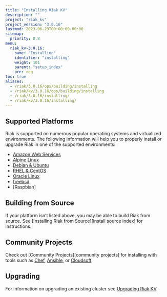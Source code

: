 ```yaml
---
title: "Installing Riak KV"
description: ""
project: "riak_kv"
project_version: "3.0.16"
lastmod: 2023-06-23T00:00:00-00:00
sitemap:
  priority: 0.8
menu:
  riak_kv-3.0.16:
    name: "Installing"
    identifier: "installing"
    weight: 101
    parent: "setup_index"
    pre: cog
toc: true
aliases:
  - /riak/3.0.16/ops/building/installing
  - /riak/kv/3.0.16/ops/building/installing
  - /riak/3.0.16/installing/
  - /riak/kv/3.0.16/installing/
---
```


[install aws]: {{<baseurl>}}riak/kv/3.0.13/setup/installing/amazon-web-services
[install alpine]: {{<baseurl>}}riak/kv/3.0.13/setup/installing/alpine-linux
[install debian & ubuntu]: {{<baseurl>}}riak/kv/3.0.13/setup/installing/debian-ubuntu
[install oracle linux]: {{<baseurl>}}riak/kv/3.0.13/setup/installing/oracle-linux
[install rhel & centos]: {{<baseurl>}}riak/kv/3.0.13/setup/installing/rhel-centos
[install freebsd]: {{<baseurl>}}riak/kv/3.0.13/setup/installing/freebsd
[upgrade index]: {{<baseurl>}}riak/kv/3.0.13/setup/upgrading

## Supported Platforms

Riak is supported on numerous popular operating systems and virtualized
environments. The following information will help you to
properly install or upgrade Riak in one of the supported environments:

  * [Amazon Web Services][install aws]
  * [Alpine Linux][install alpine]
  * [Debian & Ubuntu][install debian & ubuntu]
  * [RHEL & CentOS][install rhel & centos]
  * [Oracle Linux][install oracle linux]
  * [freebsd][install freebsd]
  * [Raspbian]

## Building from Source

If your platform isn’t listed above, you may be able to build Riak from source. See [Installing Riak from Source][install source index] for instructions.

## Community Projects

Check out [Community Projects][community projects] for installing with tools such as [Chef](https://www.chef.io/chef/), [Ansible](http://www.ansible.com/), or [Cloudsoft](http://www.cloudsoftcorp.com/).

## Upgrading

For information on upgrading an existing cluster see [Upgrading Riak KV][upgrade index].

